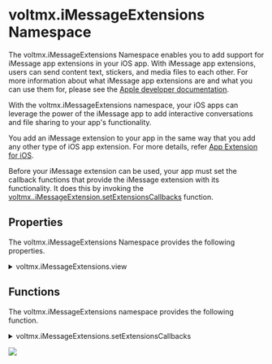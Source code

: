                              


voltmx.iMessageExtensions Namespace
=================================

The voltmx.iMessageExtensions Namespace enables you to add support for iMessage app extensions in your iOS app. With iMessage app extensions, users can send content text, stickers, and media files to each other. For more information about what iMessage app extensions are and what you can use them for, please see the [Apple developer documentation](https://developer.apple.com/reference/messages).

With the voltmx.iMessageExtensions namespace, your iOS apps can leverage the power of the iMessage app to add interactive conversations and file sharing to your app's functionality.

You add an iMessage extension to your app in the same way that you add any other type of iOS app extension. For more details, refer [App Extension for iOS](app-extension-ios.md).

Before your iMessage extension can be used, your app must set the callback functions that provide the iMessage extension with its functionality. It does this by invoking the [voltmx..iMessageExtension.setExtensionsCallbacks](#setExtensionsCallbacks) function.

Properties
----------

The voltmx.iMessageExtensions Namespace provides the following properties.


<details close markdown="block"><summary>voltmx.iMessageExtensions.view</summary>

* * *

Holds the current extension view.

### Syntax

```

voltmx.shareExtensions.view
```

### Example

```
//Sample code  
var myView = voltmx.iMessageExtensions.view;
myView.addSubView(button);
```

### Type

UIView

### Read/Write

Read only.

### Platform Availability

iOS.

</details>

Functions
---------

The voltmx.iMessageExtensions namespace provides the following function.


<details close markdown="block"><summary>voltmx.iMessageExtensions.setExtensionsCallbacks</summary>

* * *

Sets an iMessage extension functionality with various states as callback events.

### Syntax

```

voltmx.iMessageExtensions.setExtensionsCallbacks(callbacks)
```

### Input Parameters

callbacks

Contains an object with key-value pairs where the key specifies the extension state and the value is a callback function. The following are the possible keys.

> | Key | Description |
> | --- | --- |
> | didBecomeActiveWithConversation | The extension is about to present the UI. |
> | didCancelSendingMessageConversation | The user deleted the message without sending it. |
> | didReceiveMessageCconversation | A message has arrived that was generated by another instance of this extension on a remote device. |
> | didStartSendingMessageConversation | The user tapped the Send button. |
> | didTransitionToPresentationStyle | The extension has just transitioned to a new presentation style. |
> | loadView | Loads a view that the controller manages. |
> | viewDidAppear | A view was just displayed. |
> | viewDidDisappear | A view just removed from the view hierarchy. |
> | viewDidLoad | The the view controller has loaded its view hierarchy into memory. |
> | viewWillAppear | A view is about to be displayed. |
> | viewWillDisappear | A view is about to be removed from the view hierarchy. |
> | willResignActiveWithConversation | The extension is about to change from the active to inactive state. |
> | willTransitionToPresentationStyle | The extension is about to transition to a new presentation style. |
> 
>   

### Example: didBecomeActiveWithConversation

```

function didBecomeActiveWithConversation() {
    // Native Function API code
}

voltmx.iMessageExtensions.setExtensionsCallbacks({
    "didBecomeActiveWithConversation": didBecomeActiveWithConversation
});
```

### Example: didCancelSendingMessageConversation

```

function didCancelSendingMessageConversation() {
    // Native Function API code
}

voltmx.iMessageExtensions.setExtensionsCallbacks({
    "didCancelSendingMessageConversation": didCancelSendingMessageConversation
});
```

### Example: didReceiveMessageCconversation

```

function didReceiveMessageConversation() {
    // Native Function API code
}

voltmx.iMessageExtensions.setExtensionsCallbacks({
    "didReceiveMessageConversation": didReceiveMessageConversation
});

```

### Example: didStartSendingMessageConversation

```

function didStartSendingMessageConversation() {
    // Native Function API code
}

voltmx.iMessageExtensions.setExtensionsCallbacks({
    "didStartSendingMessageConversation": didStartSendingMessageConversation
});
```

### Example: didTransitionToPresentationStyle

```

function didTransitionToPresentationStyle() {
    // Native Function API code
}

voltmx.iMessageExtensions.setExtensionsCallbacks({
    "didTransitionToPresentationStyle": didTransitionToPresentationStyle
});

```

### Example: loadView

```

function loadView() {
    // Native Function API code
}

voltmx.iMessageExtensions.setExtensionsCallbacks({
    "loadView": loadView
});
```

### Example: viewDidAppear

```

function viewDidAppear() {
    // Native Function API code
}

voltmx.iMessageExtensions.setExtensionsCallbacks({
    "viewDidAppear": viewDidAppear
});
```

### Example: viewWillAppear

```

function viewWillAppear() {
    // Native Function API code
}

voltmx.iMessageExtensions.setExtensionsCallbacks({
    "viewWillAppear": viewWillAppear
});

```

### Example: viewDidDisappear

```

function viewDidDisappear() {
    // Native Function API code
}

voltmx.iMessageExtensions.setExtensionsCallbacks({
    "viewDidDisappear": viewDidDisappear
});
```

### Example: viewWillDisappear

```

function viewWillDisappear() {
    // Native Function API code
}

voltmx.iMessageExtensions.setExtensionsCallbacks({
    "viewWillDisappear": viewWillDisappear
});
```

### Example: willResignActiveWithConversation

```

function willResignActiveWithConversation()
{
    // Native Function API code
}

voltmx.iMessageExtensions.setExtensionsCallbacks ({"willResignActiveWithConversation": willResignActiveWithConversation});
```
```

function willResignActiveWithConversation() {
    // Native Function API code
}

voltmx.iMessageExtensions.setExtensionsCallbacks({
    "willResignActiveWithConversation": willResignActiveWithConversation
});

```

### Example: willTransitionToPresentationStyle

```

function willTransitionToPresentationStyle() {
    // Native Function API code
}

voltmx.iMessageExtensions.setExtensionsCallbacks({
    "willTransitionToPresentationStyle": willTransitionToPresentationStyle
});
```

### Return Values

None.

### Platform Availability

iOS.only

</details>

![](resources/prettify/onload.png)
